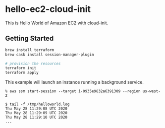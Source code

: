# hello-ec2-cloud-init

This is Hello World of Amazon EC2 with cloud-init.


## Getting Started

```sh
brew install terraform
brew cask install session-manager-plugin
```

```sh
# provision the resources
terraform init
terraform apply
```

This example will launch an instance running a background service.

```console
% aws ssm start-session --target i-0935e9832a6391309 --region us-west-2

$ tail -f /tmp/helloworld.log
Thu May 28 11:29:08 UTC 2020
Thu May 28 11:29:09 UTC 2020
Thu May 28 11:29:10 UTC 2020
...
```
